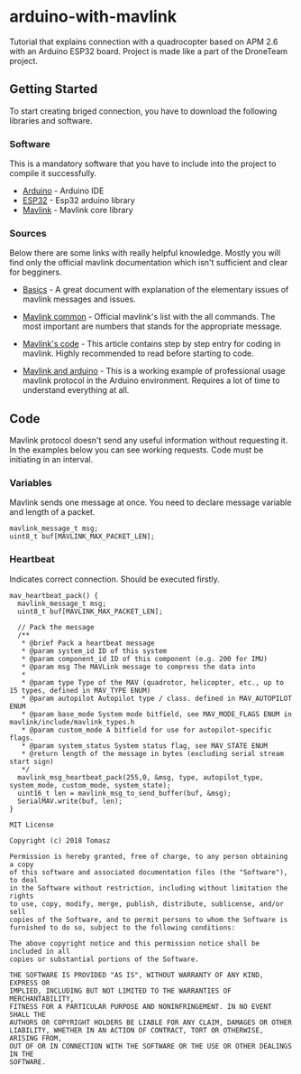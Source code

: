 # arduino-with-mavlink
Tutorial that explains connection with a quadrocopter based on APM 2.6 with an Arduino ESP32 board. Project is made like a part of the DroneTeam project.

## Getting Started

To start creating briged connection, you have to download the following libraries and software.

### Software

This is a mandatory software that you have to include into the project to compile it successfully. 

* [Arduino](https://www.arduino.cc/en/Main/Software) - Arduino IDE
* [ESP32](https://github.com/espressif/arduino-esp32) - Esp32 arduino library
* [Mavlink](https://github.com/mavlink/mavlink) - Mavlink core library

### Sources

Below there are some links with really helpful knowledge. Mostly you will find only the official mavlink documentation which isn't sufficient and clear for begginers.

* [Basics](https://api.ning.com/files/i*tFWQTF2R*7Mmw7hksAU-u9IABKNDO9apguOiSOCfvi2znk1tXhur0Bt00jTOldFvob-Sczg3*lDcgChG26QaHZpzEcISM5/MAVLINK_FOR_DUMMIESPart1_v.1.1.pdf) - A great document with explanation of the elementary issues of mavlink messages and issues.

* [Mavlink common](http://mavlink.org/messages/common) - Official mavlink's list with the all commands. The most important are numbers that stands for the appropriate message.

* [Mavlink's code](https://discuss.ardupilot.org/t/mavlink-step-by-step/9629) - This article contains step by step entry for coding in mavlink. Highly recommended to read before starting to code.

* [Mavlink and arduino](https://discuss.ardupilot.org/t/mavlink-step-by-step/25566) - This is a working example of professional usage mavlink protocol in the Arduino environment. Requires a lot of time to understand everything at all.

## Code
  
Mavlink protocol doesn't send any useful information without requesting it. In the examples below you can see working requests. Code must be initiating in an interval.

### Variables
 
Mavlink sends one message at once. You need to declare message variable and length of a packet.  

```
mavlink_message_t msg;
uint8_t buf[MAVLINK_MAX_PACKET_LEN];
```

### Heartbeat 

Indicates correct connection. Should be executed firstly.

```
mav_heartbeat_pack() {
  mavlink_message_t msg;
  uint8_t buf[MAVLINK_MAX_PACKET_LEN];
  
  // Pack the message
  /**
   * @brief Pack a heartbeat message
   * @param system_id ID of this system
   * @param component_id ID of this component (e.g. 200 for IMU)
   * @param msg The MAVLink message to compress the data into
   *
   * @param type Type of the MAV (quadrotor, helicopter, etc., up to 15 types, defined in MAV_TYPE ENUM)
   * @param autopilot Autopilot type / class. defined in MAV_AUTOPILOT ENUM
   * @param base_mode System mode bitfield, see MAV_MODE_FLAGS ENUM in mavlink/include/mavlink_types.h
   * @param custom_mode A bitfield for use for autopilot-specific flags.
   * @param system_status System status flag, see MAV_STATE ENUM
   * @return length of the message in bytes (excluding serial stream start sign)
   */
  mavlink_msg_heartbeat_pack(255,0, &msg, type, autopilot_type, system_mode, custom_mode, system_state);
  uint16_t len = mavlink_msg_to_send_buffer(buf, &msg);
  SerialMAV.write(buf, len);
}
```

```
MIT License

Copyright (c) 2018 Tomasz

Permission is hereby granted, free of charge, to any person obtaining a copy
of this software and associated documentation files (the "Software"), to deal
in the Software without restriction, including without limitation the rights
to use, copy, modify, merge, publish, distribute, sublicense, and/or sell
copies of the Software, and to permit persons to whom the Software is
furnished to do so, subject to the following conditions:

The above copyright notice and this permission notice shall be included in all
copies or substantial portions of the Software.

THE SOFTWARE IS PROVIDED "AS IS", WITHOUT WARRANTY OF ANY KIND, EXPRESS OR
IMPLIED, INCLUDING BUT NOT LIMITED TO THE WARRANTIES OF MERCHANTABILITY,
FITNESS FOR A PARTICULAR PURPOSE AND NONINFRINGEMENT. IN NO EVENT SHALL THE
AUTHORS OR COPYRIGHT HOLDERS BE LIABLE FOR ANY CLAIM, DAMAGES OR OTHER
LIABILITY, WHETHER IN AN ACTION OF CONTRACT, TORT OR OTHERWISE, ARISING FROM,
OUT OF OR IN CONNECTION WITH THE SOFTWARE OR THE USE OR OTHER DEALINGS IN THE
SOFTWARE.
```

